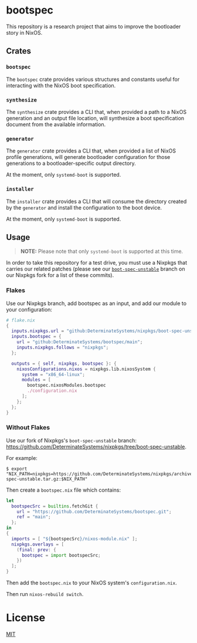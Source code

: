 # bootspec

This repository is a research project that aims to improve the bootloader story in NixOS.

## Crates

### `bootspec`

The `bootspec` crate provides various structures and constants useful for interacting with the NixOS boot specification.

### `synthesize`

The `synthesize` crate provides a CLI that, when provided a path to a NixOS generation and an output file location, will synthesize a boot specification document from the available information.

### `generator`

The `generator` crate provides a CLI that, when provided a list of NixOS profile generations, will generate bootloader configuration for those generations to a bootloader-specific output directory.

At the moment, only `systemd-boot` is supported.

### `installer`

The `installer` crate provides a CLI that will consume the directory created by the `generator` and install the configuration to the boot device.

At the moment, only `systemd-boot` is supported.

## Usage

> **NOTE:** Please note that only `systemd-boot` is supported at this time.

In order to take this repository for a test drive, you must use a Nixpkgs that carries our related patches (please see our [`boot-spec-unstable`](https://github.com/DeterminateSystems/nixpkgs/commits/boot-spec-unstable) branch on our Nixpkgs fork for a list of these commits).

### Flakes

Use our Nixpkgs branch, add bootspec as an input, and add our module to your configuration:

```nix
# flake.nix
{
  inputs.nixpkgs.url = "github:DeterminateSystems/nixpkgs/boot-spec-unstable";
  inputs.bootspec = {
    url = "github:DeterminateSystems/bootspec/main";
    inputs.nixpkgs.follows = "nixpkgs";
  };

  outputs = { self, nixpkgs, bootspec }: {
    nixosConfigurations.nixos = nixpkgs.lib.nixosSystem {
      system = "x86_64-linux";
      modules = [
        bootspec.nixosModules.bootspec
        ./configuration.nix
      ];
    };
  };
}
```

### Without Flakes

Use our fork of Nixpkgs's `boot-spec-unstable` branch: https://github.com/DeterminateSystems/nixpkgs/tree/boot-spec-unstable.

For example:

```
$ export "NIX_PATH=nixpkgs=https://github.com/DeterminateSystems/nixpkgs/archive/refs/heads/boot-spec-unstable.tar.gz:$NIX_PATH"
```

Then create a `bootspec.nix` file which contains:

```nix
let
  bootspecSrc = builtins.fetchGit {
    url = "https://github.com/DeterminateSystems/bootspec.git";
    ref = "main";
  };
in
{
  imports = [ "${bootspecSrc}/nixos-module.nix" ];
  nixpkgs.overlays = [
    (final: prev: {
      bootspec = import bootspecSrc;
    })
  ];
}
```

Then add the `bootspec.nix` to your NixOS system's `configuration.nix`.

Then run `nixos-rebuild switch`.

# License

[MIT](./LICENSE)
